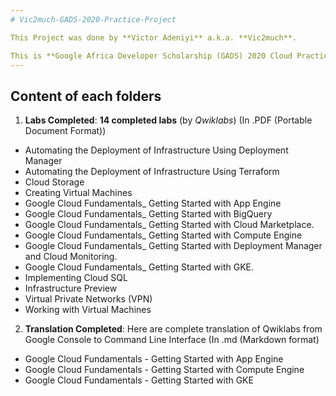 ```yaml
---
# Vic2much-GADS-2020-Practice-Project

This Project was done by **Victor Adeniyi** a.k.a. **Vic2much**.

This is **Google Africa Developer Scholarship (GADS) 2020 Cloud Practice Project** which includes **14 completed labs** (by *Qwiklabs*) and **3 translated labs** (Translated to *Command lines* that can be used on/in *Google Cloud Shell/SDK & SSH* with detailed explainations)
---
```

## Content of each folders
1. **Labs Completed**: **14 completed labs** (by *Qwiklabs*) (In .PDF (Portable Document Format))
- Automating the Deployment of Infrastructure Using Deployment Manager
- Automating the Deployment of Infrastructure Using Terraform
- Cloud Storage
- Creating Virtual Machines
- Google Cloud Fundamentals_ Getting Started with App Engine
- Google Cloud Fundamentals_ Getting Started with BigQuery
- Google Cloud Fundamentals_ Getting Started with Cloud Marketplace. 
- Google Cloud Fundamentals_ Getting Started with Compute Engine
- Google Cloud Fundamentals_ Getting Started with Deployment Manager and Cloud Monitoring.
- Google Cloud Fundamentals_ Getting Started with GKE.
- Implementing Cloud SQL
- Infrastructure Preview
- Virtual Private Networks (VPN)
- Working with Virtual Machines

2. **Translation Completed**: Here are complete translation of Qwiklabs from Google Console to Command Line Interface (In .md (Markdown format)
- Google Cloud Fundamentals - Getting Started with App Engine
- Google Cloud Fundamentals - Getting Started with Compute Engine
- Google Cloud Fundamentals - Getting Started with GKE